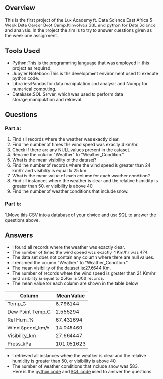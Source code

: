 ## Overview
This is the first project of the Lux Academy ft. Data Science East Africa 5-Week Data Career Boot Camp.It involves SQL and python for Data Science and analysis.
In the project the aim is to try to answer questions given as the week one assignment.
## Tools Used
* Python:This is the programming language that was employed in this project as required.
* Jupyter Notebook:This is the development environment used to execute python code.
* Libraries:Pandas for data manipulation and analysis and Numpy for numerical computing.
* Database:SQL Server, which was used to perform data storage,manipulation and retrieval.
## Questions
### Part a:
1. Find all records where the weather was exactly clear.</br>
2. Find the number of times the wind speed was exactly 4 km/hr.</br>
3. Check if there are any NULL values present in the dataset.</br>
4. Rename the column "Weather" to "Weather_Condition."</br>
5. What is the mean visibility of the dataset?</br>
6. Find the number of records where the wind speed is greater than 24 km/hr and visibility is equal to 25 km.</br>
7. What is the mean value of each column for each weather condition?</br>
8. Find all instances where the weather is clear and the relative humidity is greater than 50, or visibility is above 40.</br>
9. Find the number of weather conditions that include snow.</br>
### Part b: 
1.Move this CSV into a database of your choice and use SQL to answer the questions above.</br>
## Answers
* I found all records where the weather was exactly clear.</br>
* The number of times the wind speed was exactly 4 Km/hr was 474.</br>
* The data set does not contain any column where there are null values.</br>
* I renamed the column "Weather" to "Weather_Condition."</br>
* The mean visibility of the dataset is:27.6644 Km.</br>
* The number of records where the wind speed is greater than 24 Km/hr and visibility is equal to 25Km is 308 records.</br>
* The mean value for each column are shown in the table below

| Column | Mean Value |
| ------ | ---------- |
| Temp_C | 8.798144   |
| Dew Point Temp_C| 2.555294 |
| Rel Hum_% | 67.431694 |
| Wind Speed_km/h | 14.945469 |
| Visibility_km | 27.664447 |
| Press_kPa | 101.051623 |

* I retrieved all instances where the weather is clear and the relative humidity is greater than 50, or visibility is above 40.</br>
* The number of weather conditions that include snow was 583.</br>
Here is the [python code](https://github.com/MorganTheAnalyst/Lux-Academy-Week-1-Project-Python-Sql-for-Data-Science-and-Analysis/blob/master/Weather_Analysis.ipynb) and
  [SQL code](https://github.com/MorganTheAnalyst/Lux-Academy-Week-1-Project-Python-Sql-for-Data-Science-and-Analysis/blob/master/Weather_data_SQLQuery.sql) used to answer the questions.
